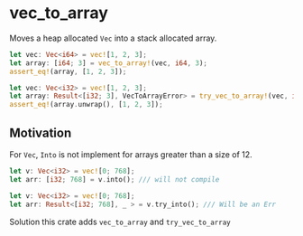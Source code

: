 # vec_to_array

Moves a heap allocated `Vec` into a stack allocated array.

```rust
let vec: Vec<i64> = vec![1, 2, 3];
let array: [i64; 3] = vec_to_array!(vec, i64, 3);
assert_eq!(array, [1, 2, 3]);

let vec: Vec<i32> = vec![1, 2, 3];
let array: Result<[i32; 3], VecToArrayError> = try_vec_to_array!(vec, i32, 3);
assert_eq!(array.unwrap(), [1, 2, 3]);
```

## Motivation

For `Vec`, `Into` is not implement for arrays greater than a size of 12.

```rust
let v: Vec<i32> = vec![0; 768];
let arr: [i32; 768] = v.into(); /// will not compile

let v: Vec<i32> = vec![0; 768];
let arr: Result<[i32; 768], _ > = v.try_into(); /// Will be an Err
```

Solution this crate adds `vec_to_array` and `try_vec_to_array`
